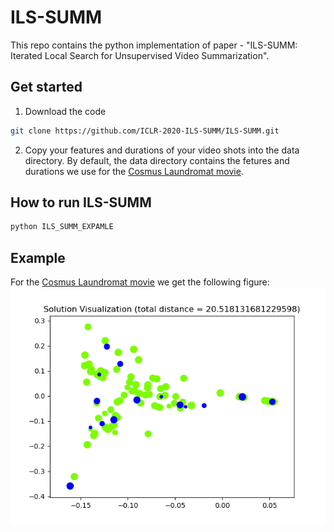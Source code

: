 # ILS-SUMM

This repo contains the python implementation of paper - "ILS-SUMM: Iterated Local Search for Unsupervised Video Summarization".

## Get started
1. Download the code
```bash
git clone https://github.com/ICLR-2020-ILS-SUMM/ILS-SUMM.git
```
2. Copy your features and durations of your video shots into the data directory. By default, the data directory contains the fetures and durations we use for the [Cosmus Laundromat movie](https://www.youtube.com/watch?v=Y-rmzh0PI3c).

## How to run ILS-SUMM
```bash
python ILS_SUMM_EXPAMLE
```
## Example
For the [Cosmus Laundromat movie](https://www.youtube.com/watch?v=Y-rmzh0PI3c) we get the following figure:
![](Solution_Visualization.png)


